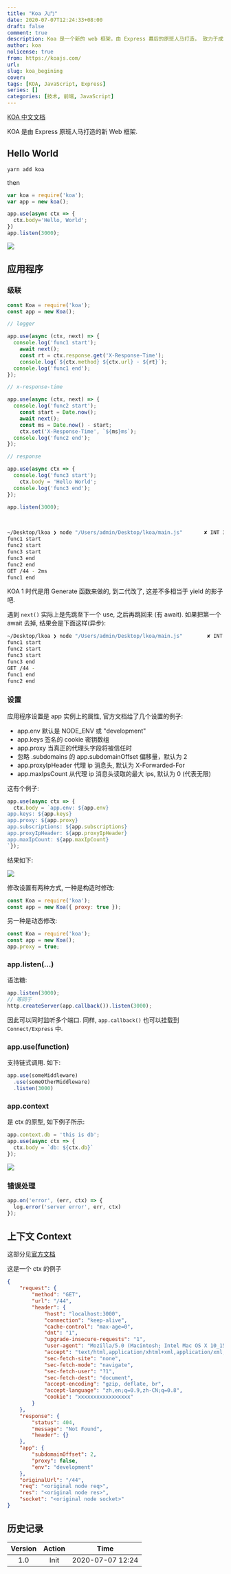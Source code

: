 ```yaml
---
title: "Koa 入门"
date: 2020-07-07T12:24:33+08:00
draft: false
comment: true
description: Koa 是一个新的 web 框架，由 Express 幕后的原班人马打造， 致力于成为 web 应用和 API 开发领域中的一个更小、更富有表现力、更健壮的基石。 通过利用 async 函数，Koa 帮你丢弃回调函数，并有力地增强错误处理。 Koa 并没有捆绑任何中间件， 而是提供了一套优雅的方法，帮助您快速而愉快地编写服务端应用程序。
author: koa
nolicense: true
from: https://koajs.com/
url:
slug: koa_begining
cover:
tags: [KOA, JavaScript, Express]
series: []
categories: [技术, 前端, JavaScript]
---
```


[KOA 中文文档](https://koa.bootcss.com/)

KOA 是由 Express 原班人马打造的新 Web 框架. 

## Hello World

```bash
yarn add koa
```

then

```JavaScript
var koa = require('koa');
var app = new koa();

app.use(async ctx => {
  ctx.body='Hello, World';
})
app.listen(3000);
```

![](./07141451.png)

## 应用程序

### 级联

```JavaScript
const Koa = require('koa');
const app = new Koa();

// logger

app.use(async (ctx, next) => {
  console.log('func1 start');
    await next();
    const rt = ctx.response.get('X-Response-Time');
    console.log(`${ctx.method} ${ctx.url} - ${rt}`);
  console.log('func1 end');
});

// x-response-time

app.use(async (ctx, next) => {
  console.log('func2 start');
    const start = Date.now();
    await next();
    const ms = Date.now() - start;
    ctx.set('X-Response-Time', `${ms}ms`);
  console.log('func2 end');
});

// response

app.use(async ctx => {
  console.log('func3 start');
    ctx.body = 'Hello World';
  console.log('func3 end');
});

app.listen(3000);
```

&nbsp;

```bash
~/Desktop/lkoa ❯ node "/Users/admin/Desktop/lkoa/main.js"       ✘ INT 3m 11s 14:39:01
func1 start
func2 start
func3 start
func3 end
func2 end
GET /44 - 2ms
func1 end
```


KOA 1 时代是用 Generate 函数来做的, 到二代改了, 这差不多相当于 yield 的影子吧.

遇到 `next()` 实际上是先跳至下一个 use, 之后再跳回来 (有 await). 如果把第一个 await 去掉, 结果会是下面这样(异步):

```bash
~/Desktop/lkoa ❯ node "/Users/admin/Desktop/lkoa/main.js"        ✘ INT 3m 59s 14:43:38
func1 start
func2 start
func3 start
func3 end
GET /44 - 
func1 end
func2 end
```


### 设置

应用程序设置是 app 实例上的属性, 官方文档给了几个设置的例子:
 
* app.env 默认是 NODE_ENV 或 "development" 
* app.keys 签名的 cookie 密钥数组 
* app.proxy 当真正的代理头字段将被信任时 
* 忽略 .subdomains 的 app.subdomainOffset 偏移量，默认为 2 
* app.proxyIpHeader 代理 ip 消息头, 默认为 X-Forwarded-For 
* app.maxIpsCount 从代理 ip 消息头读取的最大 ips, 默认为 0 (代表无限)

这有个例子:

```javascript
app.use(async ctx => {
  ctx.body = `app.env: ${app.env}
app.keys: ${app.keys}
app.proxy: ${app.proxy}
app.subscriptions: ${app.subscriptions}
app.proxyIpHeader: ${app.proxyIpHeader}
app.maxIpCount: ${app.maxIpCount}
`});
```

结果如下:

![](./07152111.png)


修改设置有两种方式, 一种是构造时修改:

```js
const Koa = require('koa');
const app = new Koa({ proxy: true });
```

另一种是动态修改:

```js
const Koa = require('koa');
const app = new Koa();
app.proxy = true;
```

### app.listen(...)

语法糖: 

```js
app.listen(3000);
// 等同于
http.createServer(app.callback()).listen(3000);
```

因此可以同时监听多个端口. 同样, `app.callback()` 也可以挂载到 `Connect/Express` 中.

### app.use(function)

支持链式调用. 如下:

```js
app.use(someMiddleware)
  .use(someOtherMiddleware)
  .listen(3000)
```

### app.context

是 ctx 的原型, 如下例子所示:

```js
app.context.db = 'this is db';
app.use(async ctx => {
  ctx.body = `db: ${ctx.db}`
});
```

![](./07154441.png)


### 错误处理

```js
app.on('error', (err, ctx) => {
  log.error('server error', err, ctx)
});
```

## 上下文 Context 

这部分见[官方文档](https://koa.bootcss.com/#-context-)

这是一个 ctx 的例子

```json
{
    "request": {
        "method": "GET",
        "url": "/44",
        "header": {
            "host": "localhost:3000",
            "connection": "keep-alive",
            "cache-control": "max-age=0",
            "dnt": "1",
            "upgrade-insecure-requests": "1",
            "user-agent": "Mozilla/5.0 (Macintosh; Intel Mac OS X 10_15_5) AppleWebKit/537.36 (KHTML, like Gecko) Chrome/83.0.4103.116 Safari/537.36",
            "accept": "text/html,application/xhtml+xml,application/xml;q=0.9,image/webp,image/apng,*/*;q=0.8,application/signed-exchange;v=b3;q=0.9",
            "sec-fetch-site": "none",
            "sec-fetch-mode": "navigate",
            "sec-fetch-user": "?1",
            "sec-fetch-dest": "document",
            "accept-encoding": "gzip, deflate, br",
            "accept-language": "zh,en;q=0.9,zh-CN;q=0.8",
            "cookie": "xxxxxxxxxxxxxxxxx"
        }
    },
    "response": {
        "status": 404,
        "message": "Not Found",
        "header": {}
    },
    "app": {
        "subdomainOffset": 2,
        "proxy": false,
        "env": "development"
    },
    "originalUrl": "/44",
    "req": "<original node req>",
    "res": "<original node res>",
    "socket": "<original node socket>"
}
```


## 历史记录

|Version|Action|Time|
|:-------:|:--------:|:-----------:|
|1.0|Init|2020-07-07 12:24|